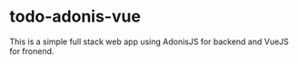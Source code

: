 # todo-adonis-vue

This is a simple full stack web app using AdonisJS for backend and VueJS for fronend.
